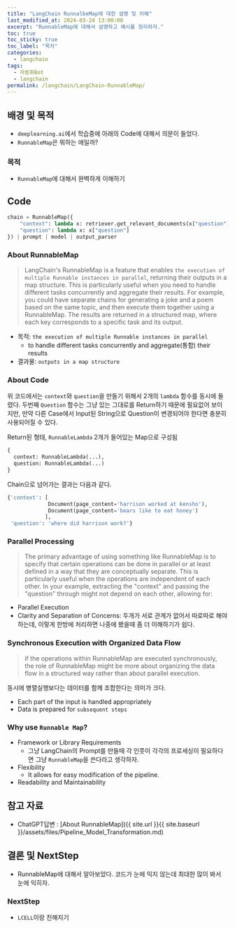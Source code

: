 ```yaml
---
title: "LangChain RunnalbeMap에 대한 설명 및 이해"
last_modified_at: 2024-03-24 13:00:00 
excerpt: "RunnableMap에 대해서 설명하고 예시를 정리하자."
toc: true
toc_sticky: true
toc_label: "목차"
categories:
  - langchain
tags:
  - 자동화Bot
  - langchain
permalink: /langchain/LangChain-RunnableMap/
---
```


## 배경 및 목적

- `deeplearning.ai`에서 학습중에 아래의 Code에 대해서 의문이 들었다.
- `RunnableMap`은 뭐하는 애일까?

### 목적

- `RunnableMap`에 대해서 완벽하게 이해하기

## Code

```python
chain = RunnableMap({
    "context": lambda x: retriever.get_relevant_documents(x["question"]),
    "question": lambda x: x["question"]
}) | prompt | model | output_parser
```

### About RunnableMap

> LangChain's RunnableMap is a feature that enables `the execution of multiple Runnable instances in parallel`, returning their outputs in a map structure. This is particularly useful when you need to handle different tasks concurrently and aggregate their results. For example, you could have separate chains for generating a joke and a poem based on the same topic, and then execute them together using a RunnableMap. The results are returned in a structured map, where each key corresponds to a specific task and its output.

- 목적: `the execution of multiple Runnable instances in parallel`
  - to handle different tasks concurrently and aggregate(통합) their results
- 결과물: `outputs in a map structure`

### About Code

위 코드에서는 `context`와 `question`을 만들기 위해서 2개의 `lambda` 함수를 동시에 돌렸다. 두번째 `Question` 함수는 그냥 있는 그대로를 Return하기 때문에 필요없어 보이지만, 만약 다른 Case에서 Input된 String으로 Question이 변경되어야 한다면 충분히 사용되어질 수 있다.

Return된 형태, `RunnableLambda` 2개가 들어있는 Map으로 구성됨

```python
{
  context: RunnableLambda(...),
  question: RunnableLambda(...)
}
```

Chain으로 넘어가는 결과는 다음과 같다.

```python
{'context': [
             Document(page_content='harrison worked at kensho'),
             Document(page_content='bears like to eat honey')
            ],
 'question': 'where did harrison work?'}
```

### Parallel Processing

> The primary advantage of using something like RunnableMap is to specify that certain operations can be done in parallel or at least defined in a way that they are conceptually separate. This is particularly useful when the operations are independent of each other. In your example, extracting the "context" and passing the "question" through might not depend on each other, allowing for:

- Parallel Execution
- Clarity and Separation of Concerns: 두개가 서로 관계가 없어서 따로따로 해야하는데, 이렇게 한방에 처리하면 나중에 봤을때 좀 더 이해하기가 쉽다. 

### Synchronous Execution with Organized Data Flow

> if the operations within RunnableMap are executed synchronously, the role of RunnableMap might be more about organizing the data flow in a structured way rather than about parallel execution.

동시에 병렬실행보다는 데이터를 함께 조합한다는 의미가 크다.

- Each part of the input is handled appropriately
- Data is prepared for `subsequent steps`

### Why use `Runnable Map`?

- Framework or Library Requirements
  - 그냥 LangChain의 Prompt를 만들때 각 인풋이 각각의 프로세싱이 필요하다면 그냥 `RunnableMap`을 쓴다라고 생각하자.
- Flexibility
  - It allows for easy modification of the pipeline.
- Readability and Maintainability

## 참고 자료

- ChatGPT답변 : [About RunnableMap]({{ site.url }}{{ site.baseurl }}/assets/files/Pipeline_Model_Transformation.md)

## 결론 및 NextStep

- RunnableMap에 대해서 알아보았다. 코드가 눈에 익지 않는데 최대한 많이 봐서 눈에 익히자.

### NextStep

- `LCELL`이랑 친해지기